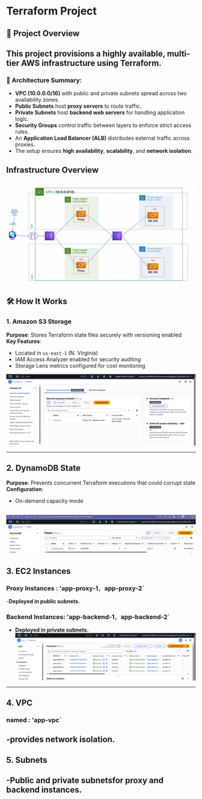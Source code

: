 #  Terraform Project
## 🚀 Project Overview

This project provisions a highly available, multi-tier AWS infrastructure using Terraform.
---
### 🧱 Architecture Summary:
- **VPC (10.0.0.0/16)** with public and private subnets spread across two availability zones.
- **Public Subnets** host **proxy servers**  to route traffic.
- **Private Subnets** host **backend web servers** for handling application logic.
- **Security Groups** control traffic between layers to enforce strict access rules.
- An **Application Load Balancer (ALB)** distributes external traffic across proxies.
- The setup ensures **high availability**, **scalability**, and **network isolation**.
## Infrastructure Overview
![AWS Architecture](./docs/project.png)
---

## 🛠️ How It Works

### 1.  Amazon S3 Storage 
**Purpose**: Stores Terraform state files securely with versioning enabled  
**Key Features**:
- Located in `us-east-1` (N. Virginia)
- IAM Access Analyzer enabled for security auditing
- Storage Lens metrics configured for cost monitoring

![S3 State Bucket](./docs/s3.png)

---
## 2.  DynamoDB State

**Purpose**: Prevents concurrent Terraform executions that could corrupt state  
**Configuration**:
- On-demand capacity mode

![DynamoDB Table](./docs/db.png)
---

## 3. EC2 Instances

### Proxy Instances :  'app-proxy-1`, `app-proxy-2` 
-**Deployed in public subnets.**

### Backend Instances: 'app-backend-1`, `app-backend-2`  
- **Deployed in private subnets.**
![instances](./docs/instances.png)

---
## 4. VPC

### named :  'app-vpc`
-**provides network isolation.**
---
## 5. Subnets

-**Public and private subnetsfor proxy and backend instances.**
---



